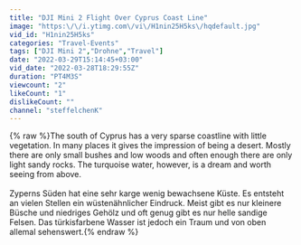```yaml
---
title: "DJI Mini 2 Flight Over Cyprus Coast Line"
image: "https:\/\/i.ytimg.com\/vi\/H1nin25H5ks\/hqdefault.jpg"
vid_id: "H1nin25H5ks"
categories: "Travel-Events"
tags: ["DJI Mini 2","Drohne","Travel"]
date: "2022-03-29T15:14:45+03:00"
vid_date: "2022-03-28T18:29:55Z"
duration: "PT4M3S"
viewcount: "2"
likeCount: "1"
dislikeCount: ""
channel: "steffelchenK"
---
```

{% raw %}The south of Cyprus has a very sparse coastline with little vegetation. In many places it gives the impression of being a desert. Mostly there are only small bushes and low woods and often enough there are only light sandy rocks. The turquoise water, however, is a dream and worth seeing from above. <br /><br />Zyperns Süden hat eine sehr karge wenig bewachsene Küste. Es entsteht an vielen Stellen ein wüstenähnlicher Eindruck. Meist gibt es nur kleinere Büsche und niedriges Gehölz und oft genug gibt es nur helle sandige Felsen. Das türkisfarbene Wasser ist jedoch ein Traum und von oben allemal sehenswert.{% endraw %}
